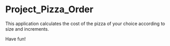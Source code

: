 # Project_Pizza_Order

This application calculates the cost of the pizza of your choice according to size and increments.

Have fun!
